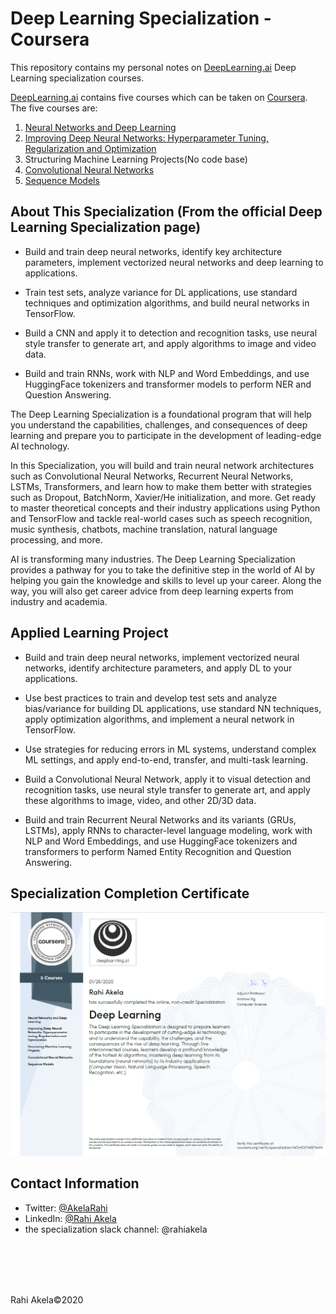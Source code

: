 # Deep Learning Specialization - Coursera

This repository contains my personal notes on [DeepLearning.ai](https://deeplearning.ai) Deep Learning specialization courses.

[DeepLearning.ai](https://deeplearning.ai)  contains five courses which can be taken on [Coursera](https://www.coursera.org/specializations/deep-learning). The five courses are:

1. [Neural Networks and Deep Learning](https://github.com/rahiakela/deep-learning-specialization/tree/main/course-1-neural-networks-and-deep-learning)
2. [Improving Deep Neural Networks: Hyperparameter Tuning, Regularization and Optimization](https://github.com/rahiakela/deep-learning-specialization/tree/main/course-2-improving-deep-neural-networks)
3. Structuring Machine Learning Projects(No code base)
4. [Convolutional Neural Networks](https://github.com/rahiakela/deep-learning-specialization/tree/main/course-4-convolutional-neural-networks)
5. [Sequence Models](https://github.com/rahiakela/deep-learning-specialization/tree/main/course-5-sequence-models-recurrent-neural-networks)


## About This Specialization (From the official Deep Learning Specialization page)
- Build and train deep neural networks, identify key architecture parameters, implement vectorized neural networks and deep learning to applications.

- Train test sets, analyze variance for DL applications, use standard techniques and optimization algorithms, and build neural networks in TensorFlow.

- Build a CNN and apply it to detection and recognition tasks, use neural style transfer to generate art, and apply algorithms to image and video data.

- Build and train RNNs, work with NLP and Word Embeddings, and use HuggingFace tokenizers and transformer models to perform NER and Question Answering.

The Deep Learning Specialization is a foundational program that will help you understand the capabilities, challenges, and consequences of deep learning and prepare you to participate in the development of leading-edge AI technology. 

In this Specialization, you will build and train neural network architectures such as Convolutional Neural Networks, Recurrent Neural Networks, LSTMs, Transformers, and learn how to make them better with strategies such as Dropout, BatchNorm, Xavier/He initialization, and more. Get ready to master theoretical concepts and their industry applications using Python and TensorFlow and tackle real-world cases such as speech recognition, music synthesis, chatbots, machine translation, natural language processing, and more.

AI is transforming many industries. The Deep Learning Specialization provides a pathway for you to take the definitive step in the world of AI by helping you gain the knowledge and skills to level up your career. Along the way, you will also get career advice from deep learning experts from industry and academia.

## Applied Learning Project

* Build and train deep neural networks, implement vectorized neural networks, identify architecture parameters, and apply DL to your applications.

* Use best practices to train and develop test sets and analyze bias/variance for building DL applications, use standard NN techniques, apply optimization algorithms, and implement a neural network in TensorFlow.

* Use strategies for reducing errors in ML systems, understand complex ML settings, and apply end-to-end, transfer, and multi-task learning.

* Build a Convolutional Neural Network, apply it to visual detection and recognition tasks, use neural style transfer to generate art, and apply these algorithms to image, video, and other 2D/3D data.

* Build and train Recurrent Neural Networks and its variants (GRUs, LSTMs), apply RNNs to character-level language modeling, work with NLP and Word Embeddings, and use HuggingFace tokenizers and transformers to perform Named Entity Recognition and Question Answering.


## Specialization Completion Certificate

![Certificate](https://github.com/rahiakela/deep-learning-specialization/raw/main/deep-learning-certificate.png)

## Contact Information
- Twitter: [@AkelaRahi](https://twitter.com/AkelaRahi)
- LinkedIn: [@Rahi Akela](https://www.linkedin.com/in/rahi-akela-b3796230/)
- the specialization slack channel:  @rahiakela

<br/>

<br/>

<br/>

<br/>

Rahi Akela©2020
